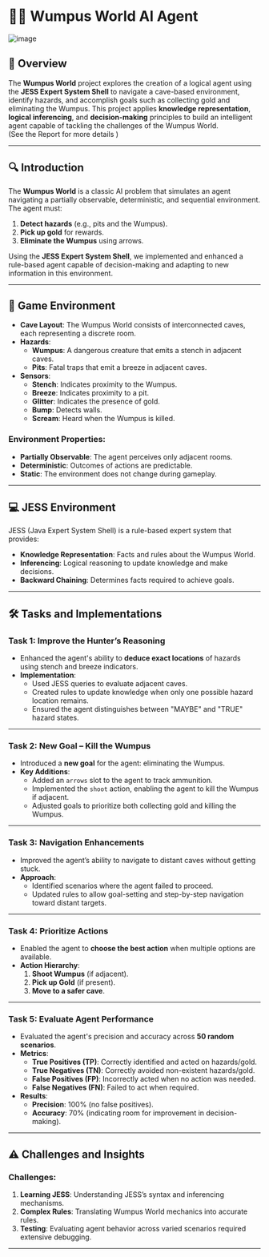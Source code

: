 # 🕵️‍♂️ Wumpus World AI Agent  
![image](https://github.com/user-attachments/assets/2eeddea7-9163-4389-acae-0b1285b0c06a)

## 🌟 Overview  
The **Wumpus World** project explores the creation of a logical agent using the **JESS Expert System Shell** to navigate a cave-based environment, identify hazards, and accomplish goals such as collecting gold and eliminating the Wumpus. This project applies **knowledge representation**, **logical inferencing**, and **decision-making** principles to build an intelligent agent capable of tackling the challenges of the Wumpus World.  
(See the Report for more details )

---

## 🔍 Introduction  
The **Wumpus World** is a classic AI problem that simulates an agent navigating a partially observable, deterministic, and sequential environment. The agent must:  
1. **Detect hazards** (e.g., pits and the Wumpus).  
2. **Pick up gold** for rewards.  
3. **Eliminate the Wumpus** using arrows.  

Using the **JESS Expert System Shell**, we implemented and enhanced a rule-based agent capable of decision-making and adapting to new information in this environment.  

---

## 🌌 Game Environment  
- **Cave Layout**: The Wumpus World consists of interconnected caves, each representing a discrete room.  
- **Hazards**:  
  - **Wumpus**: A dangerous creature that emits a stench in adjacent caves.  
  - **Pits**: Fatal traps that emit a breeze in adjacent caves.  
- **Sensors**:  
  - **Stench**: Indicates proximity to the Wumpus.  
  - **Breeze**: Indicates proximity to a pit.  
  - **Glitter**: Indicates the presence of gold.  
  - **Bump**: Detects walls.  
  - **Scream**: Heard when the Wumpus is killed.  

### Environment Properties:  
- **Partially Observable**: The agent perceives only adjacent rooms.  
- **Deterministic**: Outcomes of actions are predictable.  
- **Static**: The environment does not change during gameplay.  

---

## 💻 JESS Environment  
JESS (Java Expert System Shell) is a rule-based expert system that provides:  
- **Knowledge Representation**: Facts and rules about the Wumpus World.  
- **Inferencing**: Logical reasoning to update knowledge and make decisions.  
- **Backward Chaining**: Determines facts required to achieve goals.  

---

## 🛠️ Tasks and Implementations  

### Task 1: Improve the Hunter’s Reasoning  
- Enhanced the agent's ability to **deduce exact locations** of hazards using stench and breeze indicators.  
- **Implementation**:  
  - Used JESS queries to evaluate adjacent caves.  
  - Created rules to update knowledge when only one possible hazard location remains.  
  - Ensured the agent distinguishes between "MAYBE" and "TRUE" hazard states.  

---

### Task 2: New Goal – Kill the Wumpus  
- Introduced a **new goal** for the agent: eliminating the Wumpus.  
- **Key Additions**:  
  - Added an `arrows` slot to the agent to track ammunition.  
  - Implemented the `shoot` action, enabling the agent to kill the Wumpus if adjacent.  
  - Adjusted goals to prioritize both collecting gold and killing the Wumpus.  

---

### Task 3: Navigation Enhancements  
- Improved the agent’s ability to navigate to distant caves without getting stuck.  
- **Approach**:  
  - Identified scenarios where the agent failed to proceed.  
  - Updated rules to allow goal-setting and step-by-step navigation toward distant targets.  

---

### Task 4: Prioritize Actions  
- Enabled the agent to **choose the best action** when multiple options are available.  
- **Action Hierarchy**:  
  1. **Shoot Wumpus** (if adjacent).  
  2. **Pick up Gold** (if present).  
  3. **Move to a safer cave**.  

---

### Task 5: Evaluate Agent Performance  
- Evaluated the agent's precision and accuracy across **50 random scenarios**.  
- **Metrics**:  
  - **True Positives (TP)**: Correctly identified and acted on hazards/gold.  
  - **True Negatives (TN)**: Correctly avoided non-existent hazards/gold.  
  - **False Positives (FP)**: Incorrectly acted when no action was needed.  
  - **False Negatives (FN)**: Failed to act when required.  
- **Results**:  
  - **Precision**: 100% (no false positives).  
  - **Accuracy**: 70% (indicating room for improvement in decision-making).  

---

## ⚠️ Challenges and Insights  

### Challenges:  
1. **Learning JESS**: Understanding JESS’s syntax and inferencing mechanisms.  
2. **Complex Rules**: Translating Wumpus World mechanics into accurate rules.  
3. **Testing**: Evaluating agent behavior across varied scenarios required extensive debugging.  

---

